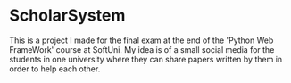 # ScholarSystem

This is a project I made for the final exam at the end of the 'Python Web FrameWork' course at SoftUni. 
My idea is of a small social media for the students in one university where they can share papers written by them in order to help each other.
